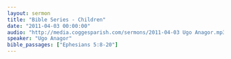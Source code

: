 ```yaml
---
layout: sermon
title: "Bible Series - Children"
date: "2011-04-03 00:00:00"
audio: "http://media.coggesparish.com/sermons/2011-04-03 Ugo Anagor.mp3"
speaker: "Ugo Anagor"
bible_passages: ["Ephesians 5:8-20"]
---
```

